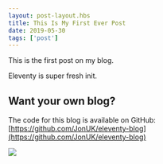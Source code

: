 ```yaml
---
layout: post-layout.hbs
title: This Is My First Ever Post
date: 2019-05-30
tags: ['post']
---
```

<!-- Excerpt Start -->

This is the first post on my blog.

<!-- Excerpt End -->
 
Eleventy is super fresh init.


## Want your own blog?
The code for this blog is available on GitHub:
[https://github.com/JonUK/eleventy-blog](https://github.com/JonUK/eleventy-blog)

<img src="https://octodex.github.com/images/stormtroopocat.jpg">
